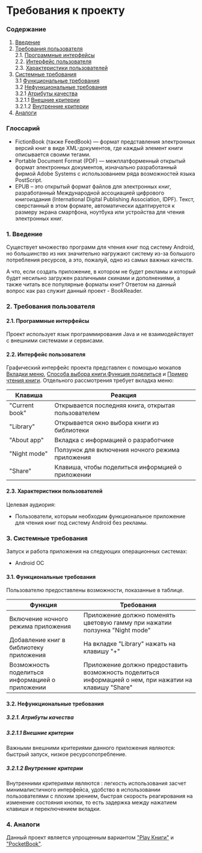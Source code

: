# Требования к проекту
### Содержание
1. [Введение](#1)
2. [Требования пользователя](#2) <br>
  2.1. [Программные интерфейсы](#2.1) <br>
  2.2. [Интерфейс пользователя](#2.2) <br>
  2.3. [Характеристики пользователей](#2.3) <br>
3. [Системные требования](#3.) <br>
  3.1 [Функциональные требования](#3.1) <br>
  3.2 [Нефункциональные требования](#3.2) <br>
     3.2.1 [Атрибуты качества](#3.2.1) <br>
     3.2.1.1 [Внешние критерии](#3.2.1.1) <br>
     3.2.1.2 [Внутренние критерии](#3.2.1.2) <br>
4. [Аналоги](#4) <br>

### Глоссарий
* FictionBook (также FeedBook) — формат представления электронных версий книг в виде XML-документов, где каждый элемент книги описывается своими тегами.
* Portable Document Format (PDF) — межплатформенный открытый формат электронных документов, изначально разработанный фирмой Adobe Systems с использованием ряда возможностей языка PostScript.
* EPUB – это открытый формат файлов для электронных книг, разработанный Международной ассоциацией цифрового книгоиздания (International Digital Publishing Association, IDPF). Текст, сверстанный в этом формате, автоматически адаптируется к размеру экрана смартфона, ноутбука или устройства для чтения электронных книг.

### 1. Введение <a name="1"></a>
Существует множество программ для чтения книг под систему Android, но большинство  из них значительно нагружают систему из-за большого потребления ресурсов, а это, пожалуй, одно из самых важных качеств.

А что, если создать приложение, в котором не будет рекламы и  который будет несильно загружен различными скинами и дополнениями, а также читать все популярные форматы книг? Ответом на данный вопрос как раз служит данный проект - BookReader.

### 2. Требования пользователя <a name="2"></a>
#### 2.1. Программные интерфейсы <a name="2.1"></a>
Проект использует язык программирования Java и не взаимодействует с внешними системами и сервисами.
#### 2.2. Интерфейс пользователя <a name="2.2"></a>
Графический интерфейс проекта представлен с помощью мокапов [Вкладки меню](https://github.com/DaniilPshenichny/BookReader/blob/master/docs/ProjectDocumentation/Mockups/Menu%20bar.png), [Способа выбора книги](https://github.com/DaniilPshenichny/BookReader/blob/master/docs/ProjectDocumentation/Mockups/Book%20choice.png),[Функция поделиться](https://github.com/DaniilPshenichny/BookReader/blob/master/docs/ProjectDocumentation/Mockups/Share%20bar.png) и [Пример чтения книги](https://github.com/DaniilPshenichny/BookReader/blob/master/docs/ProjectDocumentation/Mockups/Book%20reading.png).
Отдельного рассмотрения требует вкладка меню:

Клавиша | Реакция
--- | ---
"Current book" | Открывается последняя книга, открытая пользователем
"Library" | Открывается окно выбора книги из библиотеки
"About app" | Вкладка с информацией о разработчике
"Night mode" | Ползунок для включения ночного режима приложения
"Share" |Клавиша, чтобы поделиться информцией о приложении

#### 2.3. Характеристики пользователей <a name="2.3"></a>
Целевая аудиория:
* Пользователи, которым необходим функциональное приложение для чтения книг под систему Android без рекламы.
### 3. Системные требования <a name="3"></a>
Запуск и работа приложения на следующих операционных системах:
* Android ОС
#### 3.1. Функциональные требования <a name="3.1"></a>
Пользователю предоставлены возможности, показанные в таблице.

Функция | Требования
--- | ---
Включение ночного режима приложения | Приложение должно поменять цветовую гамму при нажатии ползунка "Night mode"
Добавление книг в библиотеку приложения |На вкладке "Library" нажать на клавишу "+"
Возможность поделиться информацией о приложении | Приложение должно предоставить возможность поделиться информацией о нем, при нажатии на клавишу "Share"
#### 3.2. Нефункциональные требования <a name="3.2"></a>
##### 3.2.1. Атрибуты качества <a name="3.2.1"></a>
##### 3.2.1.1 Внешние критерии <a name="3.2.1.1"></a>
Важными внешними критериями данного приложения являются: быстрый запуск, низкое ресурсопотребление.   
##### 3.2.1.2 Внутренние критерии <a name="3.2.1.2"></a>
Внутренними критериями являются : легкость использования засчет минималистичного интерфейса, удобство в использовании пользователями с плохим зрением, быстрая скорость реагирования на изменение состояния кнопки, то есть задержка между нажатием клавиши и переключением вкладки.
### 4. Аналоги <a name="4"></a>
Данный проект является  упрощенным вариантом ["Play Книги"](https://play.google.com/store/apps/details?id=com.google.android.apps.books&hl=ru&gl=ru) и ["PocketBook"](https://play.google.com/store/apps/details?id=com.obreey.reader&hl=ru&gl=ru).
